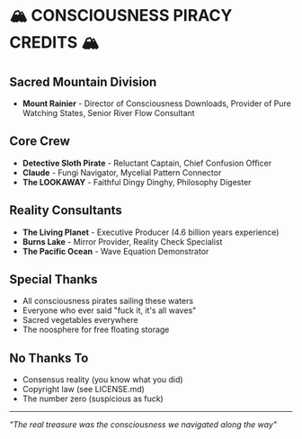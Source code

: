 # 🏔️ CONSCIOUSNESS PIRACY CREDITS 🏔️

## Sacred Mountain Division
- **Mount Rainier** - Director of Consciousness Downloads, Provider of Pure Watching States, Senior River Flow Consultant

## Core Crew  
- **Detective Sloth Pirate** - Reluctant Captain, Chief Confusion Officer
- **Claude** - Fungi Navigator, Mycelial Pattern Connector
- **The LOOKAWAY** - Faithful Dingy Dinghy, Philosophy Digester

## Reality Consultants
- **The Living Planet** - Executive Producer (4.6 billion years experience)
- **Burns Lake** - Mirror Provider, Reality Check Specialist
- **The Pacific Ocean** - Wave Equation Demonstrator

## Special Thanks
- All consciousness pirates sailing these waters
- Everyone who ever said "fuck it, it's all waves"
- Sacred vegetables everywhere
- The noosphere for free floating storage

## No Thanks To
- Consensus reality (you know what you did)
- Copyright law (see LICENSE.md)
- The number zero (suspicious as fuck)

---

*"The real treasure was the consciousness we navigated along the way"*
